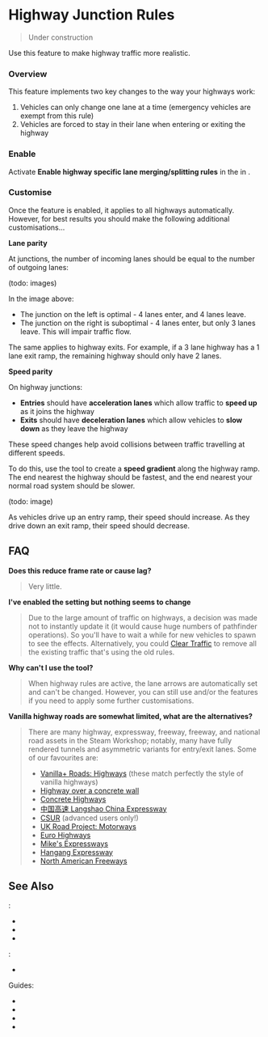 # Highway Junction Rules

> Under construction

Use this feature to make highway traffic more realistic.

### Overview

This feature implements two key changes to the way your highways work:

1. Vehicles can only change one lane at a time (emergency vehicles are exempt from this rule)
2. Vehicles are forced to stay in their lane when entering or exiting the highway

### Enable

Activate **Enable highway specific lane merging/splitting rules** in the [](Policies.md) in [](Settings.md).

### Customise

Once the feature is enabled, it applies to all highways automatically. However, for best results you should make the
following additional customisations...

**Lane parity**

At junctions, the number of incoming lanes should be equal to the number of outgoing lanes:

(todo: images)

In the image above:

* The junction on the left is optimal - 4 lanes enter, and 4 lanes leave.
* The junction on the right is suboptimal - 4 lanes enter, but only 3 lanes leave. This will impair traffic flow.

The same applies to highway exits. For example, if a 3 lane highway has a 1 lane exit ramp, the remaining highway should
only have 2 lanes.

**Speed parity**

On highway junctions:

* **Entries** should have **acceleration lanes** which allow traffic to **speed up** as it joins the highway
* **Exits** should have **deceleration lanes** which allow vehicles to **slow down** as they leave the highway

These speed changes help avoid collisions between traffic travelling at different speeds.

To do this, use the [](Speed-Limits.md) tool to create a **speed gradient** along the highway ramp. The end nearest the
highway should be fastest, and the end nearest your normal road system should be slower.

(todo: image)

As vehicles drive up an entry ramp, their speed should increase. As they drive down an exit ramp, their speed should
decrease.

## FAQ

**Does this reduce frame rate or cause lag?**
> Very little.

**I've enabled the setting but nothing seems to change**
> Due to the large amount of traffic on highways, a decision was made not to instantly update it (it would cause huge
> numbers of pathfinder operations). So you'll have to wait a while for new vehicles to spawn to see the effects.
> Alternatively, you could [Clear Traffic](Clear-Traffic.md) to remove all the existing traffic that's using the old
> rules.

**Why can't I use the [](Lane-Arrows.md) tool?**
> When highway rules are active, the lane arrows are automatically set and can't be changed. However, you can still
> use [](Lane-Connectors.md) and/or the [](Lane-Changes.md) features if you need to apply some further customisations.

**Vanilla highway roads are somewhat limited, what are the alternatives?**
> There are many highway, expressway, freeway, freeway, and national road assets in the Steam Workshop; notably, many
> have fully rendered tunnels and asymmetric variants for entry/exit lanes. Some of our favourites are:
> * [Vanilla+ Roads: Highways](https://steamcommunity.com/workshop/filedetails/?id=2124252245) (these match perfectly
    the style of vanilla highways)
> * [Highway over a concrete wall](https://steamcommunity.com/workshop/filedetails/?id=1336987320)
> * [Concrete Highways](https://steamcommunity.com/workshop/filedetails/?id=1888581095)
> * [中国高速 Langshao China Expressway](https://steamcommunity.com/workshop/filedetails/?id=1292187026)
> * [CSUR](https://steamcommunity.com/workshop/filedetails/?id=1423096565) (advanced users only!)
> * [UK Road Project: Motorways](https://steamcommunity.com/sharedfiles/filedetails/?id=1718180429)
> * [Euro Highways](https://steamcommunity.com/sharedfiles/filedetails/?id=2682923095)
> * [Mike's Expressways](https://steamcommunity.com/workshop/filedetails/?id=2536122197)
> * [Hangang Expressway](https://steamcommunity.com/workshop/filedetails/?id=2017707792)
> * [North American Freeways](https://steamcommunity.com/workshop/filedetails/?id=2277553422)

## See Also

[](Toolbar.md):

* [](Lane-Arrows.md)
* [](Lane-Connectors.md)
* [](Junction-Restrictions.md)

[](Settings.md):

* [](Policies.md)

Guides:

* [](Dedicated-Turning-Lanes.md)
* [](Heavy-Truck-Highway-Rules.md)
* [](High-Priority-Roads.md)
* [](Roundabout-Policies.md)